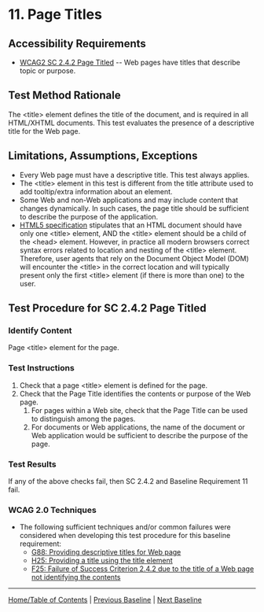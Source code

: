 # 11. Page Titles

Accessibility Requirements
--------------------------
-   [WCAG2 SC 2.4.2 Page Titled](http://www.w3.org/TR/UNDERSTANDING-WCAG20/navigation-mechanisms-title.html) -- Web pages have titles that describe topic or purpose.

Test Method Rationale
---------------------
The &lt;title&gt; element defines the title of the document, and is required in all HTML/XHTML documents. This test evaluates the presence of a descriptive title for the Web page.

Limitations, Assumptions, Exceptions
------------------------------------
-   Every Web page must have a descriptive title. This test always applies.
-   The &lt;title&gt; element in this test is different from the title attribute used to add tooltip/extra information about an element.
-   Some Web and non-Web applications and may include content that changes dynamically. In such cases, the page title should be sufficient to describe the purpose of the application.
-   [HTML5 specification](https://www.w3.org/TR/html50/document-metadata.html#the-title-element) stipulates that an HTML document should have only one &lt;title&gt; element, AND the &lt;title&gt; element should be a child of the &lt;head&gt; element. However, in practice all modern browsers correct syntax errors related to location and nesting of the &lt;title&gt; element. Therefore, user agents that rely on the Document Object Model (DOM) will encounter the &lt;title&gt; in the correct location and will typically present only the first &lt;title&gt; element (if there is more than one) to the user.

Test Procedure for SC 2.4.2 Page Titled
---------------------------------------
### Identify Content
Page &lt;title&gt; element for the page.

### Test Instructions

1.  Check that a page &lt;title&gt; element is defined for the page.
1.  Check that the Page Title identifies the contents or purpose of the Web page.
    1.  For pages within a Web site, check that the Page Title can be used to distinguish among the pages.
    2.  For documents or Web applications, the name of the document or Web application would be sufficient to describe the purpose of the page.

### Test Results
If any of the above checks fail, then SC 2.4.2 and Baseline Requirement 11 fail.

### WCAG 2.0 Techniques
-   The following sufficient techniques and/or common failures were considered when developing this test procedure for this baseline requirement:
    -   [G88: Providing descriptive titles for Web page](https://www.w3.org/TR/WCAG20-TECHS/G88.html)
    -   [H25: Providing a title using the title element](https://www.w3.org/TR/WCAG20-TECHS/H25.html)
    -   [F25: Failure of Success Criterion 2.4.2 due to the title of a Web page not identifying the contents](https://www.w3.org/TR/WCAG20-TECHS/F25.html)

----------------------------------------
[Home/Table of Contents](index.md) | [Previous Baseline](10Forms.md) | [Next Baseline](12DataTables.md)
